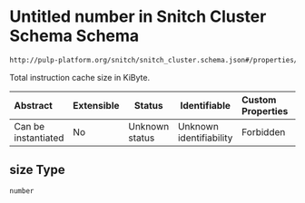 # Untitled number in Snitch Cluster Schema Schema

```txt
http://pulp-platform.org/snitch/snitch_cluster.schema.json#/properties/hives/items/properties/icache/properties/size
```

Total instruction cache size in KiByte.


| Abstract            | Extensible | Status         | Identifiable            | Custom Properties | Additional Properties | Access Restrictions | Defined In                                                                        |
| :------------------ | ---------- | -------------- | ----------------------- | :---------------- | --------------------- | ------------------- | --------------------------------------------------------------------------------- |
| Can be instantiated | No         | Unknown status | Unknown identifiability | Forbidden         | Allowed               | none                | [snitch_cluster.schema.json\*](snitch_cluster.schema.json "open original schema") |

## size Type

`number`
